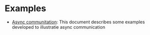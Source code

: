 # Examples

- [Async communitation](./examples/async-communication.md): This document describes some examples developed to illustratie async communication
